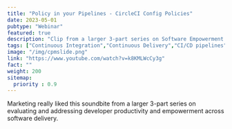 ```yaml
---
title: "Policy in your Pipelines - CircleCI Config Policies"
date: 2023-05-01
pubtype: "Webinar"
featured: true
description: "Clip from a larger 3-part series on Software Empowerment in the Enterprise"
tags: ["Continuous Integration","Continuous Delivery","CI/CD pipelines", "CircleCI", "Governance"]
image: "/img/cpmslide.png"
link: "https://www.youtube.com/watch?v=k8KMLWcCy3g"
fact: ""
weight: 200
sitemap:
  priority : 0.9
---
```

Marketing really liked this soundbite from a larger 3-part series on evaluating and addressing developer productivity and empowerment across software delivery. 
